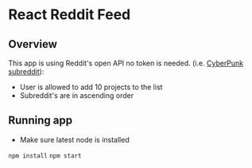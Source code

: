 # React Reddit Feed

## Overview

This app is using Reddit's open API no token is needed.
(i.e. [CyberPunk subreddit](https://www.reddit.com/r/cyberpunk.json)):

- User is allowed to add 10 projects to the list
- Subreddit's are in ascending order

## Running app

- Make sure latest node is installed

`npm install`
`npm start`
